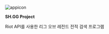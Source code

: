 ![appicon](https://user-images.githubusercontent.com/80076029/126927451-fb59657e-3ac5-4c0e-80ae-1685e2553ecc.jpg)

**SH.GG Project**


Riot API를 사용한 리그 오브 레전드 전적 검색 프로그램
